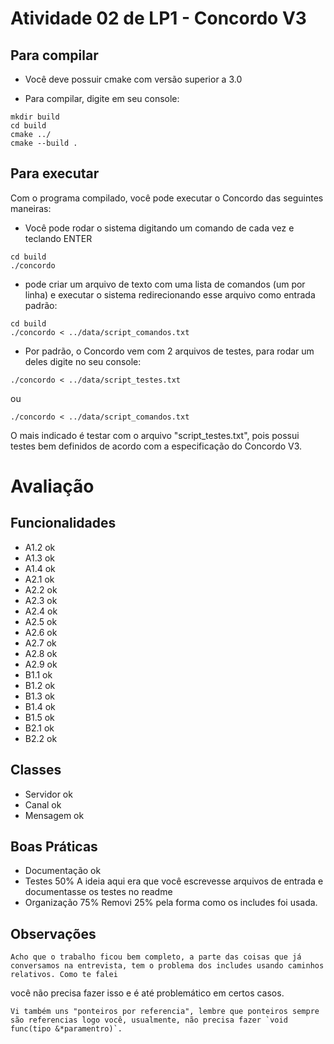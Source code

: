# Atividade 02 de LP1 - Concordo V3

## Para compilar

- Você deve possuir cmake com versão superior a 3.0

- Para compilar, digite em seu console:
```
mkdir build
cd build
cmake ../
cmake --build .
```

## Para executar
Com o programa compilado, você pode executar o Concordo das seguintes maneiras: 

- Você pode rodar o sistema digitando um comando de cada vez e teclando ENTER
```console
cd build
./concordo
```

- pode criar um arquivo de texto com uma lista de comandos (um por linha) e executar o sistema redirecionando esse arquivo como entrada padrão:
```console
cd build
./concordo < ../data/script_comandos.txt
```

- Por padrão, o Concordo vem com 2 arquivos de testes, para rodar um deles digite no seu console:
```console
./concordo < ../data/script_testes.txt
```
ou
```console
./concordo < ../data/script_comandos.txt
```

O mais indicado é testar com o arquivo "script_testes.txt", pois possui testes bem definidos de acordo com a especificação do Concordo V3.

# Avaliação
## Funcionalidades
- A1.2 ok
- A1.3 ok
- A1.4 ok
- A2.1 ok
- A2.2 ok
- A2.3 ok
- A2.4 ok
- A2.5 ok
- A2.6 ok
- A2.7 ok
- A2.8 ok
- A2.9 ok
- B1.1 ok
- B1.2 ok
- B1.3 ok
- B1.4 ok
- B1.5 ok
- B2.1 ok
- B2.2 ok

## Classes
- Servidor ok
- Canal ok
- Mensagem ok

## Boas Práticas
- Documentação ok
- Testes 50%
    A ideia aqui era que você escrevesse arquivos de entrada e documentasse os testes no readme
- Organização 75%
    Removi 25% pela forma como os includes foi usada.

## Observações
    Acho que o trabalho ficou bem completo, a parte das coisas que já conversamos na entrevista, tem o problema dos includes usando caminhos relativos. Como te falei
você não precisa fazer isso e é até problemático em certos casos.

    Vi também uns "ponteiros por referencia", lembre que ponteiros sempre são referencias logo você, usualmente, não precisa fazer `void func(tipo &*paramentro)`.